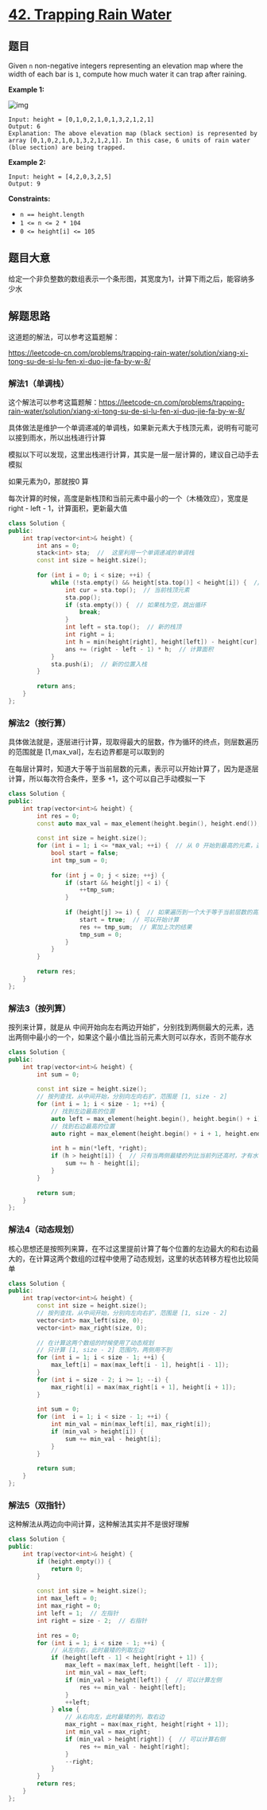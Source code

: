 # [42. Trapping Rain Water](https://leetcode.com/problems/trapping-rain-water/)

## 题目

Given `n` non-negative integers representing an elevation map where the width of each bar is `1`, compute how much water it can trap after raining.

 

**Example 1:**

![img](https://assets.leetcode.com/uploads/2018/10/22/rainwatertrap.png)

```
Input: height = [0,1,0,2,1,0,1,3,2,1,2,1]
Output: 6
Explanation: The above elevation map (black section) is represented by array [0,1,0,2,1,0,1,3,2,1,2,1]. In this case, 6 units of rain water (blue section) are being trapped.
```

**Example 2:**

```
Input: height = [4,2,0,3,2,5]
Output: 9
```

 

**Constraints:**

- `n == height.length`
- `1 <= n <= 2 * 104`
- `0 <= height[i] <= 105`

## 题目大意

给定一个非负整数的数组表示一个条形图，其宽度为1，计算下雨之后，能容纳多少水

## 解题思路

这道题的解法，可以参考这篇题解：

https://leetcode-cn.com/problems/trapping-rain-water/solution/xiang-xi-tong-su-de-si-lu-fen-xi-duo-jie-fa-by-w-8/

### 解法1（单调栈）

这个解法可以参考这篇题解：https://leetcode-cn.com/problems/trapping-rain-water/solution/xiang-xi-tong-su-de-si-lu-fen-xi-duo-jie-fa-by-w-8/

具体做法是维护一个单调递减的单调栈，如果新元素大于栈顶元素，说明有可能可以接到雨水，所以出栈进行计算

模拟以下可以发现，这里出栈进行计算，其实是一层一层计算的，建议自己动手去模拟

如果元素为0，那就按0 算

每次计算的时候，高度是新栈顶和当前元素中最小的一个（木桶效应），宽度是 right - left - 1，计算面积，更新最大值

`````c++
class Solution {
public:
    int trap(vector<int>& height) {
        int ans = 0;
        stack<int> sta;  //  这里利用一个单调递减的单调栈
        const int size = height.size();
        
        for (int i = 0; i < size; ++i) {
            while (!sta.empty() && height[sta.top()] < height[i]) {  // 如果遇到比栈顶大的元素，则出栈计算
                int cur = sta.top();  // 当前栈顶元素
                sta.pop();
                if (sta.empty()) {  // 如果栈为空，跳出循环
                    break;
                }
                int left = sta.top();  // 新的栈顶
                int right = i;
                int h = min(height[right], height[left]) - height[cur];  // 取最小的高度，做差
                ans += (right - left - 1) * h;  // 计算面积
            }
            sta.push(i);  // 新的位置入栈
        }
        
        return ans;
    }
};
`````

### 解法2（按行算）

具体做法就是，逐层进行计算，现取得最大的层数，作为循环的终点，则层数遍历的范围就是  [1,max_val]，左右边界都是可以取到的

在每层计算时，知道大于等于当前层数的元素，表示可以开始计算了，因为是逐层计算，所以每次符合条件，至多 +1，这个可以自己手动模拟一下

`````c++
class Solution {
public:
    int trap(vector<int>& height) {
        int res = 0;
        const auto max_val = max_element(height.begin(), height.end());  // 这里预先取得最大的元素
        
        const int size = height.size();
        for (int i = 1; i <= *max_val; ++i) {  // 从 0 开始到最高的元素，逐层计算
            bool start = false;
            int tmp_sum = 0;
            
            for (int j = 0; j < size; ++j) {
                if (start && height[j] < i) {
                    ++tmp_sum;
                }
                
                if (height[j] >= i) {  // 如果遍历到一个大于等于当前层数的高度，则可以开始进行计算
                    start = true;  // 可以开始计算
                    res += tmp_sum;  // 累加上次的结果
                    tmp_sum = 0;
                }
            }
        }
        
        return res;
    }
};
`````

### 解法3（按列算）

按列来计算，就是从 中间开始向左右两边开始扩，分别找到两侧最大的元素，选出两侧中最小的一个，如果这个最小值比当前元素大则可以存水，否则不能存水

`````c++
class Solution {
public:
    int trap(vector<int>& height) {
        int sum = 0;
        
        const int size = height.size();
        // 按列查找，从中间开始，分别向左向右扩，范围是 [1, size - 2]
        for (int i = 1; i < size - 1; ++i) {
            // 找到左边最高的位置
            auto left = max_element(height.begin(), height.begin() + i);
            // 找到右边最高的位置
            auto right = max_element(height.begin() + i + 1, height.end());
            
            int h = min(*left, *right);
            if (h > height[i]) {  // 只有当两侧最矮的列比当前列还高时，才有水
                sum += h - height[i];
            }
        }
        
        return sum;
    }
};
`````

### 解法4（动态规划）

核心思想还是按照列来算，在不过这里提前计算了每个位置的左边最大的和右边最大的，在计算这两个数组的过程中使用了动态规划，这里的状态转移方程也比较简单

`````c++
class Solution {
public:
    int trap(vector<int>& height) {
        const int size = height.size();
        // 按列查找，从中间开始，分别向左向右扩，范围是 [1, size - 2]
        vector<int> max_left(size, 0);
        vector<int> max_right(size, 0);
        
        // 在计算这两个数组的时候使用了动态规划
        // 只计算 [1, size - 2] 范围内，两侧用不到
        for (int i = 1; i < size - 1; ++i) {
            max_left[i] = max(max_left[i - 1], height[i - 1]);
        }
        for (int i = size - 2; i >= 1; --i) {
            max_right[i] = max(max_right[i + 1], height[i + 1]);
        }
        
        int sum = 0;
        for (int  i = 1; i < size - 1; ++i) {
            int min_val = min(max_left[i], max_right[i]);
            if (min_val > height[i]) {
                sum += min_val - height[i];
            }
        }
        
        return sum;
    }
};
`````

### 解法5（双指针）

这种解法从两边向中间计算，这种解法其实并不是很好理解

````c++
class Solution {
public:
    int trap(vector<int>& height) {
        if (height.empty()) {
            return 0;
        }
        
        const int size = height.size();
        int max_left = 0;
        int max_right = 0;
        int left = 1;  // 左指针
        int right = size - 2;  // 右指针
        
        int res = 0;
        for (int i = 1; i < size - 1; ++i) {
            // 从左向右，此时最矮的列取左边
            if (height[left - 1] < height[right + 1]) { 
                max_left = max(max_left, height[left - 1]);
                int min_val = max_left;
                if (min_val > height[left]) {  // 可以计算左侧
                    res += min_val - height[left];
                }
                ++left;
            } else {
                // 从右向左，此时最矮的列，取右边
                max_right = max(max_right, height[right + 1]);
                int min_val = max_right;
                if (min_val > height[right]) {  // 可以计算右侧
                    res += min_val - height[right];
                }
                --right;
            }
        }
        return res;
    }
};
````

